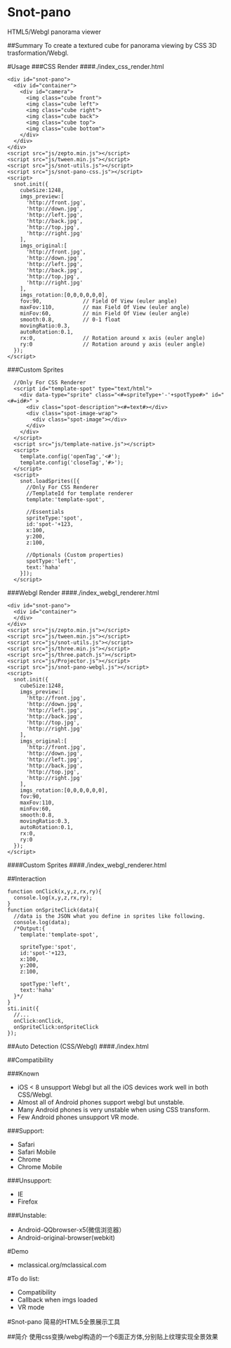 # Snot-pano
HTML5/Webgl panorama viewer

##Summary
To create a textured cube for panorama viewing by CSS 3D trasformation/Webgl.

#Usage
###CSS Render
####./index_css_render.html
```
<div id="snot-pano">
  <div id="container">
    <div id="camera">
      <img class="cube front">
      <img class="cube left">
      <img class="cube right">
      <img class="cube back">
      <img class="cube top">
      <img class="cube bottom">
    </div>
  </div>
</div>
<script src="js/zepto.min.js"></script>
<script src="js/tween.min.js"></script>
<script src="js/snot-utils.js"></script>
<script src="js/snot-pano-css.js"></script>
<script>
  snot.init({
    cubeSize:1248,
    imgs_preview:[
      'http://front.jpg',
      'http://down.jpg',
      'http://left.jpg',
      'http://back.jpg',
      'http://top.jpg',
      'http://right.jpg'
    ],
    imgs_original:[
      'http://front.jpg',
      'http://down.jpg',
      'http://left.jpg',
      'http://back.jpg',
      'http://top.jpg',
      'http://right.jpg'
    ],
    imgs_rotation:[0,0,0,0,0,0],
    fov:90,             // Field Of View (euler angle)
    maxFov:110,         // max Field Of View (euler angle)
    minFov:60,          // min Field Of View (euler angle)
    smooth:0.8,         // 0-1 float 
    movingRatio:0.3,
    autoRotation:0.1,
    rx:0,               // Rotation around x axis (euler angle)
    ry:0                // Rotation around y axis (euler angle)
  });
</script>
```
###Custom Sprites
```
  //Only For CSS Renderer
  <script id="template-spot" type="text/html">
    <div data-type="sprite" class="<#=spriteType+'-'+spotType#>" id="<#=id#>" >
      <div class="spot-description"><#=text#></div>
      <div class="spot-image-wrap">
        <div class="spot-image"></div>
      </div>
    </div>
  </script>
  <script src="js/template-native.js"></script>
  <script>
    template.config('openTag','<#');
    template.config('closeTag','#>');
  </script>
  <script>
    snot.loadSprites([{
      //Only For CSS Renderer
      //TemplateId for template renderer
      template:'template-spot',

      //Essentials
      spriteType:'spot',
      id:'spot-'+123,
      x:100,
      y:200,
      z:100,

      //Optionals (Custom properties)
      spotType:'left',
      text:'haha'
    }]);
  </script>
```
###Webgl Render
####./index_webgl_renderer.html
```
<div id="snot-pano">
  <div id="container">
  </div>
</div>
<script src="js/zepto.min.js"></script>
<script src="js/tween.min.js"></script>
<script src="js/snot-utils.js"></script>
<script src="js/three.min.js"></script>
<script src="js/three.patch.js"></script>
<script src="js/Projector.js"></script>
<script src="js/snot-pano-webgl.js"></script>
<script>
  snot.init({
    cubeSize:1248,
    imgs_preview:[
      'http://front.jpg',
      'http://down.jpg',
      'http://left.jpg',
      'http://back.jpg',
      'http://top.jpg',
      'http://right.jpg'
    ],
    imgs_original:[
      'http://front.jpg',
      'http://down.jpg',
      'http://left.jpg',
      'http://back.jpg',
      'http://top.jpg',
      'http://right.jpg'
    ],
    imgs_rotation:[0,0,0,0,0,0],
    fov:90,
    maxFov:110,
    minFov:60,
    smooth:0.8,
    movingRatio:0.3,
    autoRotation:0.1,
    rx:0,
    ry:0
  });
</script>
```
####Custom Sprites
####./index_webgl_renderer.html

##Interaction
```
function onClick(x,y,z,rx,ry){
  console.log(x,y,z,rx,ry);
}
function onSpriteClick(data){
  //data is the JSON what you define in sprites like following.
  console.log(data);
  /*Output:{
    template:'template-spot',

    spriteType:'spot',
    id:'spot-'+123,
    x:100,
    y:200,
    z:100,

    spotType:'left',
    text:'haha'
  }*/
}
sti.init({
  //...
  onClick:onClick,
  onSpriteClick:onSpriteClick
});
```

##Auto Detection (CSS/Webgl)
####./index.html

##Compatibility

###Known
* iOS < 8 unsupport Webgl but all the iOS devices work well in both CSS/Webgl.
* Almost all of Android phones support webgl but unstable.
* Many Android phones is very unstable when using CSS transform.
* Few Android phones unsupport VR mode.

###Support:
* Safari
* Safari Mobile
* Chrome
* Chrome Mobile

###Unsupport:
* IE
* Firefox

###Unstable:
* Android-QQbrowser-x5(微信浏览器）
* Android-original-browser(webkit) 

#Demo
* mclassical.org/mclassical.com

#To do list:
* Compatibility
* Callback when imgs loaded
* VR mode

#Snot-pano
简易的HTML5全景展示工具

##简介
使用css变换/webgl构造的一个6面正方体,分别贴上纹理实现全景效果
